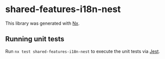 # shared-features-i18n-nest

This library was generated with [Nx](https://nx.dev).

## Running unit tests

Run `nx test shared-features-i18n-nest` to execute the unit tests via [Jest](https://jestjs.io).
